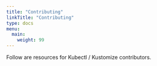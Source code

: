 ```yaml
---
title: "Contributing"
linkTitle: "Contributing"
type: docs
menu:
  main:
    weight: 99
---
```


Follow are resources for Kubectl / Kustomize contributors.
